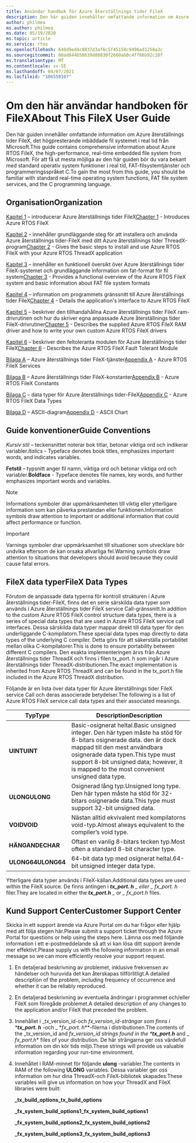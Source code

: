```yaml
---
title: Användar handbok för Azure återställnings tider FileX
description: Den här guiden innehåller omfattande information om Azure återställnings tider FileX, real tids fil systemet med höga prestanda från Microsoft.
author: philmea
ms.author: philmea
ms.date: 05/19/2020
ms.topic: article
ms.service: rtos
ms.openlocfilehash: 640d9ed4c8037d3af6c5f45158c9496ad1258a3c
ms.sourcegitcommit: 60ad844b58639d88830f2660ab0c4ff86b92c10f
ms.translationtype: MT
ms.contentlocale: sv-SE
ms.lasthandoff: 04/07/2021
ms.locfileid: "106550107"
---
```

# <a name="about-this-filex-user-guide"></a><span data-ttu-id="5bb1d-103">Om den här användar handboken för FileX</span><span class="sxs-lookup"><span data-stu-id="5bb1d-103">About This FileX User Guide</span></span>

<span data-ttu-id="5bb1d-104">Den här guiden innehåller omfattande information om Azure återställnings tider FileX, det högpresterande inbäddade fil systemet i real tid från Microsoft.</span><span class="sxs-lookup"><span data-stu-id="5bb1d-104">This guide contains comprehensive information about Azure RTOS FileX, the high-performance, real-time embedded file system from Microsoft.</span></span> <span data-ttu-id="5bb1d-105">För att få ut mesta möjliga av den här guiden bör du vara bekant med standard operativ system funktioner i real tid, FAT-filsystemtjänster och programmeringsspråket C.</span><span class="sxs-lookup"><span data-stu-id="5bb1d-105">To gain the most from this guide, you should be familiar with standard real-time operating system functions, FAT file system services, and the C programming language.</span></span>

## <a name="organization"></a><span data-ttu-id="5bb1d-106">Organisation</span><span class="sxs-lookup"><span data-stu-id="5bb1d-106">Organization</span></span>

<span data-ttu-id="5bb1d-107">[Kapitel 1](chapter1.md) – introducerar Azure återställnings tider FileX</span><span class="sxs-lookup"><span data-stu-id="5bb1d-107">[Chapter 1](chapter1.md) - Introduces Azure RTOS FileX</span></span>

<span data-ttu-id="5bb1d-108">[Kapitel 2](chapter2.md) – innehåller grundläggande steg för att installera och använda Azure återställnings tider-FileX med ditt Azure återställnings tider ThreadX-program</span><span class="sxs-lookup"><span data-stu-id="5bb1d-108">[Chapter 2](chapter2.md) - Gives the basic steps to install and use Azure RTOS FileX with your Azure RTOS ThreadX application</span></span>

<span data-ttu-id="5bb1d-109">[Kapitel 3](chapter3.md) – innehåller en funktionell översikt över Azure återställnings tider FileX-systemet och grundläggande information om fat-format för fil system</span><span class="sxs-lookup"><span data-stu-id="5bb1d-109">[Chapter 3](chapter3.md) - Provides a functional overview of the Azure RTOS FileX system and basic information about FAT file system formats</span></span>

<span data-ttu-id="5bb1d-110">[Kapitel 4](chapter4.md) – information om programmets gränssnitt till Azure återställnings tider FileX</span><span class="sxs-lookup"><span data-stu-id="5bb1d-110">[Chapter 4](chapter4.md) - Details the application's interface to Azure RTOS FileX</span></span>

<span data-ttu-id="5bb1d-111">[Kapitel 5](chapter5.md) – beskriver den tillhandahållna Azure återställnings tider FileX ram-drivrutinen och hur du skriver egna anpassade Azure återställnings tider FileX-drivrutiner</span><span class="sxs-lookup"><span data-stu-id="5bb1d-111">[Chapter 5](chapter5.md) - Describes the supplied Azure RTOS FileX RAM driver and how to write your own custom Azure RTOS FileX drivers</span></span>

<span data-ttu-id="5bb1d-112">[Kapitel 6](chapter6.md) – beskriver den feltoleranta modulen för Azure återställnings tider FileX</span><span class="sxs-lookup"><span data-stu-id="5bb1d-112">[Chapter 6](chapter6.md) - Describes the Azure RTOS FileX Fault Tolerant Module</span></span>

<span data-ttu-id="5bb1d-113">[Bilaga A](appendix-a.md) – Azure återställnings tider FileX-tjänster</span><span class="sxs-lookup"><span data-stu-id="5bb1d-113">[Appendix A](appendix-a.md) - Azure RTOS FileX Services</span></span>

<span data-ttu-id="5bb1d-114">[Bilaga B](appendix-b.md) – Azure återställnings tider FileX-konstanter</span><span class="sxs-lookup"><span data-stu-id="5bb1d-114">[Appendix B](appendix-b.md) - Azure RTOS FileX Constants</span></span>

<span data-ttu-id="5bb1d-115">[Bilaga C](appendix-c.md) – data typer för Azure återställnings tider-FileX</span><span class="sxs-lookup"><span data-stu-id="5bb1d-115">[Appendix C](appendix-c.md) - Azure RTOS FileX Data Types</span></span>

<span data-ttu-id="5bb1d-116">[Bilaga D](appendix-d.md) – ASCII-diagram</span><span class="sxs-lookup"><span data-stu-id="5bb1d-116">[Appendix D](appendix-d.md) - ASCII Chart</span></span>

## <a name="guide-conventions"></a><span data-ttu-id="5bb1d-117">Guide konventioner</span><span class="sxs-lookup"><span data-stu-id="5bb1d-117">Guide Conventions</span></span>

<span data-ttu-id="5bb1d-118">*Kursiv stil* – teckensnittet noterar bok titlar, betonar viktiga ord och indikerar variabler.</span><span class="sxs-lookup"><span data-stu-id="5bb1d-118">*Italics* - Typeface denotes book titles, emphasizes important words, and indicates variables.</span></span>

<span data-ttu-id="5bb1d-119">**Fetstil** – typsnitt anger fil namn, viktiga ord och betonar viktiga ord och variabler.</span><span class="sxs-lookup"><span data-stu-id="5bb1d-119">**Boldface** - Typeface denotes file names, key words, and further emphasizes important words and variables.</span></span>

> [!NOTE]
> <span data-ttu-id="5bb1d-120">Informations symboler drar uppmärksamheten till viktig eller ytterligare information som kan påverka prestandan eller funktionen.</span><span class="sxs-lookup"><span data-stu-id="5bb1d-120">Information symbols draw attention to important or additional information that could affect performance or function.</span></span>

> [!IMPORTANT]
> <span data-ttu-id="5bb1d-121">Varnings symboler drar uppmärksamhet till situationer som utvecklare bör undvika eftersom de kan orsaka allvarliga fel.</span><span class="sxs-lookup"><span data-stu-id="5bb1d-121">Warning symbols draw attention to situations that developers should avoid because they could cause fatal errors.</span></span>

## <a name="filex-data-types"></a><span data-ttu-id="5bb1d-122">FileX data typer</span><span class="sxs-lookup"><span data-stu-id="5bb1d-122">FileX Data Types</span></span>

<span data-ttu-id="5bb1d-123">Förutom de anpassade data typerna för kontroll strukturen i Azure återställnings tider-FileX, finns det en serie särskilda data typer som används i Azure återställnings tider FileX service Call-gränssnitt.</span><span class="sxs-lookup"><span data-stu-id="5bb1d-123">In addition to the custom Azure RTOS FileX control structure data types, there is a series of special data types that are used in Azure RTOS FileX service call interfaces.</span></span> <span data-ttu-id="5bb1d-124">Dessa särskilda data typer mappar direkt till data typer för den underliggande C-kompilatorn.</span><span class="sxs-lookup"><span data-stu-id="5bb1d-124">These special data types map directly to data types of the underlying C compiler.</span></span> <span data-ttu-id="5bb1d-125">Detta görs för att säkerställa portabilitet mellan olika C-kompilatorer.</span><span class="sxs-lookup"><span data-stu-id="5bb1d-125">This is done to ensure portability between different C compilers.</span></span> <span data-ttu-id="5bb1d-126">Den exakta implementeringen ärvs från Azure återställnings tider ThreadX och finns i filen tx_port. h som ingår i Azure återställnings tider ThreadX-distributionen.</span><span class="sxs-lookup"><span data-stu-id="5bb1d-126">The exact implementation is inherited from Azure RTOS ThreadX and can be found in the tx_port.h file included in the Azure RTOS ThreadX distribution.</span></span>

<span data-ttu-id="5bb1d-127">Följande är en lista över data typer för Azure återställnings tider FileX service Call och deras associerade betydelser.</span><span class="sxs-lookup"><span data-stu-id="5bb1d-127">The following is a list of Azure RTOS FileX service call data types and their associated meanings.</span></span>

| <span data-ttu-id="5bb1d-128">Typ</span><span class="sxs-lookup"><span data-stu-id="5bb1d-128">Type</span></span>  | <span data-ttu-id="5bb1d-129">Description</span><span class="sxs-lookup"><span data-stu-id="5bb1d-129">Description</span></span>  |
|---|---|
| <span data-ttu-id="5bb1d-130">**UINT**</span><span class="sxs-lookup"><span data-stu-id="5bb1d-130">**UINT**</span></span> | <span data-ttu-id="5bb1d-131">Basic-osignerat heltal.</span><span class="sxs-lookup"><span data-stu-id="5bb1d-131">Basic unsigned integer.</span></span> <span data-ttu-id="5bb1d-132">Den här typen måste ha stöd för 8-bitars osignerade data. den är dock mappad till den mest användbara osignerade data typen.</span><span class="sxs-lookup"><span data-stu-id="5bb1d-132">This type must support 8-bit unsigned data; however, it is mapped to the most convenient unsigned data type.</span></span> |
| <span data-ttu-id="5bb1d-133">**ULONG**</span><span class="sxs-lookup"><span data-stu-id="5bb1d-133">**ULONG**</span></span> | <span data-ttu-id="5bb1d-134">Osignerad lång typ.</span><span class="sxs-lookup"><span data-stu-id="5bb1d-134">Unsigned long type.</span></span> <span data-ttu-id="5bb1d-135">Den här typen måste ha stöd för 32-bitars osignerade data.</span><span class="sxs-lookup"><span data-stu-id="5bb1d-135">This type must support 32-bit unsigned data.</span></span> |
| <span data-ttu-id="5bb1d-136">**VOID**</span><span class="sxs-lookup"><span data-stu-id="5bb1d-136">**VOID**</span></span> | <span data-ttu-id="5bb1d-137">Nästan alltid ekvivalent med kompilatorns void-typ.</span><span class="sxs-lookup"><span data-stu-id="5bb1d-137">Almost always equivalent to the compiler’s void type.</span></span> |
| <span data-ttu-id="5bb1d-138">**HÄNGANDE**</span><span class="sxs-lookup"><span data-stu-id="5bb1d-138">**CHAR**</span></span> | <span data-ttu-id="5bb1d-139">Oftast en vanlig 8-bitars tecken typ.</span><span class="sxs-lookup"><span data-stu-id="5bb1d-139">Most often a standard 8-bit character type.</span></span> |
| <span data-ttu-id="5bb1d-140">**ULONG64**</span><span class="sxs-lookup"><span data-stu-id="5bb1d-140">**ULONG64**</span></span> | <span data-ttu-id="5bb1d-141">64-bit data typ med osignerat heltal.</span><span class="sxs-lookup"><span data-stu-id="5bb1d-141">64-bit unsigned integer data type.</span></span> |

<span data-ttu-id="5bb1d-142">Ytterligare data typer används i FileX-källan.</span><span class="sxs-lookup"><span data-stu-id="5bb1d-142">Additional data types are used within the FileX source.</span></span> <span data-ttu-id="5bb1d-143">De finns antingen i ***tx_port. h** _ eller _ *_fx_port. h_** filer.</span><span class="sxs-lookup"><span data-stu-id="5bb1d-143">They are located in either the ***tx_port.h** _ or _ *_fx_port.h_** files.</span></span>

## <a name="customer-support-center"></a><span data-ttu-id="5bb1d-144">Kund Support Center</span><span class="sxs-lookup"><span data-stu-id="5bb1d-144">Customer Support Center</span></span>

<span data-ttu-id="5bb1d-145">Skicka in ett support ärende via Azure Portal om du har frågor eller hjälp med att följa stegen här.</span><span class="sxs-lookup"><span data-stu-id="5bb1d-145">Please submit a support ticket through the Azure Portal for questions or help using the steps here.</span></span> <span data-ttu-id="5bb1d-146">Lämna oss med följande information i ett e-postmeddelande så att vi kan lösa ditt support ärende mer effektivt.</span><span class="sxs-lookup"><span data-stu-id="5bb1d-146">Please supply us with the following information in an email message so we can more efficiently resolve your support request.</span></span>

1. <span data-ttu-id="5bb1d-147">En detaljerad beskrivning av problemet, inklusive frekvensen av händelser och huruvida det kan återskapas tillförlitligt.</span><span class="sxs-lookup"><span data-stu-id="5bb1d-147">A detailed description of the problem, including frequency of occurrence and whether it can be reliably reproduced.</span></span>
2. <span data-ttu-id="5bb1d-148">En detaljerad beskrivning av eventuella ändringar i programmet och/eller FileX som föregåde problemet.</span><span class="sxs-lookup"><span data-stu-id="5bb1d-148">A detailed description of any changes to the application and/or FileX that preceded the problem.</span></span>
3. <span data-ttu-id="5bb1d-149">Innehållet i _tx_version_id-och _fx_version_id-strängar som finns i \***tx_port. h**_ -och _ \*_fx_port. h_\*\*-filerna i distributionen.</span><span class="sxs-lookup"><span data-stu-id="5bb1d-149">The contents of the _tx_version_id and _fx_version_id strings found in the \***tx_port.h**_ and _ *_fx_port.h_*\* files of your distribution.</span></span> <span data-ttu-id="5bb1d-150">De här strängarna ger oss värdefull information om din kör tids miljö.</span><span class="sxs-lookup"><span data-stu-id="5bb1d-150">These strings will provide us valuable information regarding your run-time environment.</span></span>
4. <span data-ttu-id="5bb1d-151">Innehållet i RAM-minnet för följande **ulong** -variabler.</span><span class="sxs-lookup"><span data-stu-id="5bb1d-151">The contents in RAM of the following **ULONG** variables.</span></span> <span data-ttu-id="5bb1d-152">Dessa variabler ger oss information om hur dina ThreadX-och FileX-bibliotek skapades:</span><span class="sxs-lookup"><span data-stu-id="5bb1d-152">These variables will give us information on how your ThreadX and FileX libraries were built:</span></span>

    <span data-ttu-id="5bb1d-153">**_tx_build_options**</span><span class="sxs-lookup"><span data-stu-id="5bb1d-153">**_tx_build_options**</span></span>

    <span data-ttu-id="5bb1d-154">**_fx_system_build_options1**</span><span class="sxs-lookup"><span data-stu-id="5bb1d-154">**_fx_system_build_options1**</span></span>

    <span data-ttu-id="5bb1d-155">**_fx_system_build_options2**</span><span class="sxs-lookup"><span data-stu-id="5bb1d-155">**_fx_system_build_options2**</span></span>

    <span data-ttu-id="5bb1d-156">**_fx_system_build_options3**</span><span class="sxs-lookup"><span data-stu-id="5bb1d-156">**_fx_system_build_options3**</span></span>
